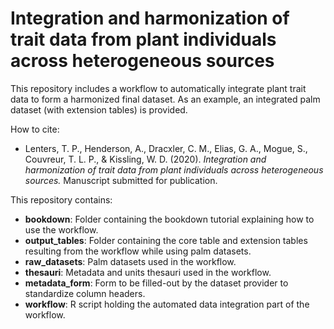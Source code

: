 # Integration and harmonization of trait data from plant individuals across heterogeneous sources

This repository includes a workflow to automatically integrate plant trait data to form a harmonized final dataset. As an example, an integrated palm dataset (with extension tables) is provided.

How to cite: 

* Lenters, T. P., Henderson, A., Dracxler, C. M., Elias, G. A., Mogue, S., Couvreur, T. L. P., & Kissling, W. D. (2020). *Integration and harmonization of trait data from plant individuals across heterogeneous sources.* Manuscript submitted for publication.

This repository contains:

* **bookdown**: Folder containing the bookdown tutorial explaining how to use the workflow.
* **output_tables**: Folder containing the core table and extension tables resulting from the workflow while using palm datasets.
* **raw_datasets**: Palm datasets used in the workflow.
* **thesauri**: Metadata and units thesauri used in the workflow.
* **metadata_form**: Form to be filled-out by the dataset provider to standardize column headers.
* **workflow**: R script holding the automated data integration part of the workflow.


